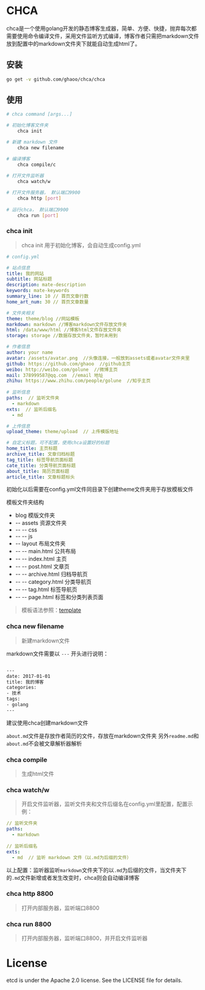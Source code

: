 # CHCA

chca是一个使用golang开发的静态博客生成器，简单、方便、快捷，抛弃每次都需要使用命令编译文件，采用文件监听方式编译，博客作者只需把markdown文件放到配置中的markdown文件夹下就能自动生成html了。

## 安装
```bash
go get -v github.com/ghaoo/chca/chca
```

## 使用

```bash
# chca command [args...]

# 初始化博客文件夹
    chca init

# 新建 markdown 文件
    chca new filename

# 编译博客
    chca compile/c
    
# 打开文件监听器
    chca watch/w

# 打开文件服务器， 默认端口9900
    chca http [port]
    
# 运行chca， 默认端口9900
    chca run [port]
```

### chca init
> chca init 用于初始化博客，会自动生成config.yml

```yml
# config.yml

# 站点信息
title: 我的网站
subtitle: 网站标题
description: mate-description
keywords: mate-keywords
summary_line: 10 // 首页文章行数
home_art_num: 30 // 首页文章数量

# 文件夹相关
theme: theme/blog //网站模板
markdown: markdown //博客markdown文件存放文件夹
html: /data/www/html //博客html文件存放文件夹
storage: storage //数据存放文件夹，暂时未用到

# 作者信息
author: your name
avatar: /assets/avatar.png  //头像连接，一般放到assets或者avatar文件夹里
github: https://github.com/ghaoo  //github主页
weibo: http://weibo.com/golune  //微博主页
mail: 378999587@qq.com  //email 地址
zhihu: https://www.zhihu.com/people/golune  //知乎主页
 
# 监听信息
paths:  // 监听文件夹
  - markdown
exts:  // 监听后缀名
  - md

# 上传信息
upload_theme: theme/upload  // 上传模版地址

# 自定义标题，可不配置，使用chca设置好的标题
home_title: 主页标题
archive_title: 文章归档标题
tag_title: 标签导航页面标题
cate_title: 分类导航页面标题
about_title: 简历页面标题
article_title: 文章标题标头

```
初始化以后需要在config.yml文件同目录下创建theme文件夹用于存放模板文件

模板文件夹结构
- blog  模版文件夹
- -- assets  资源文件夹
- -- -- css
- -- -- js
- -- layout  布局文件夹
- -- -- main.html  公共布局
- -- -- index.html  主页
- -- -- post.html   文章页
- -- -- archive.html 归档导航页
- -- -- category.html 分类导航页
- -- -- tag.html 标签导航页
- -- -- page.html 标签和分类列表页面



> 模板语法参照：[template](template.md)


### chca new filename

> 新建markdown文件

markdown文件需要以 `---` 开头进行说明：

```bash

---
date: 2017-01-01
title: 我的博客
categories:
- 技术
tags:
- golang
---
```
建议使用chca创建markdown文件

`about.md`文件是存放作者简历的文件，存放在markdown文件夹
另外`readme.md`和`about.md`不会被文章解析器解析

### chca compile

> 生成html文件

### chca watch/w

> 开启文件监听器，监听文件夹和文件后缀名在config.yml里配置，配置示例：
  
  ```yml
  // 监听文件夹
  paths:
    - markdown
   
  // 监听后缀名
  exts:
    - md  // 监听 markdown 文件（以.md为后缀的文件）
  ```
  以上配置：监听器监听`markdown`文件夹下的以`.md`为后缀的文件，当文件夹下的`.md`文件新增或者发生改变时，chca则会自动编译博客

### chca http 8800

> 打开内部服务器，监听端口8800

### chca run 8800

> 打开内部服务器，监听端口8800，并开启文件监听器

# License

etcd is under the Apache 2.0 license. See the LICENSE file for details.


